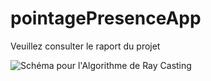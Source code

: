 # pointagePresenceApp
Veuillez consulter le raport du projet 

![Schéma pour l'Algorithme de Ray Casting](https://github.com/degrize/ing2-uppro-pointagePresenceApp/assets/61656189/ba57fbc3-0da2-42f2-b581-cc77243bba3a)
